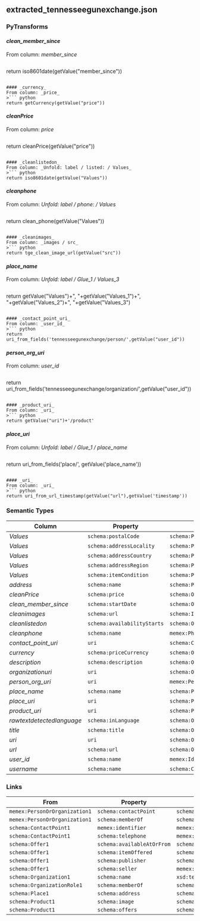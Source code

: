 ## extracted_tennesseegunexchange.json

### PyTransforms
#### _clean_member_since_
From column: _member_since_
>``` python
return iso8601date(getValue("member_since"))
```

#### _currency_
From column: _price_
>``` python
return getCurrency(getValue("price"))
```

#### _cleanPrice_
From column: _price_
>``` python
return cleanPrice(getValue("price"))
```

#### _cleanlistedon_
From column: _Unfold: label / listed: / Values_
>``` python
return iso8601date(getValue("Values"))
```

#### _cleanphone_
From column: _Unfold: label / phone: / Values_
>``` python
return clean_phone(getValue("Values"))
```

#### _cleanimages_
From column: _images / src_
>``` python
return tge_clean_image_url(getValue("src"))
```

#### _place_name_
From column: _Unfold: label / Glue_1 / Values_3_
>``` python
return getValue("Values")+", "+getValue("Values_1")+", "+getValue("Values_2")+", "+getValue("Values_3")
```

#### _contact_point_uri_
From column: _user_id_
>``` python
return uri_from_fields('tennesseegunexchange/person/',getValue("user_id"))
```

#### _person_org_uri_
From column: _user_id_
>``` python
return uri_from_fields('tennesseegunexchange/organization/',getValue("user_id"))
```

#### _product_uri_
From column: _uri_
>``` python
return getValue("uri")+'/product'
```

#### _place_uri_
From column: _Unfold: label / Glue_1 / place_name_
>``` python
return uri_from_fields('place/', getValue('place_name'))
```

#### _uri_
From column: _uri_
>``` python
return uri_from_url_timestamp(getValue("url"),getValue('timestamp'))
```


### Semantic Types
| Column | Property | Class |
|  ----- | -------- | ----- |
| _Values_ | `schema:postalCode` | `schema:PostalAddress1`|
| _Values_ | `schema:addressLocality` | `schema:PostalAddress1`|
| _Values_ | `schema:addressCountry` | `schema:PostalAddress1`|
| _Values_ | `schema:addressRegion` | `schema:PostalAddress1`|
| _Values_ | `schema:itemCondition` | `schema:Product1`|
| _address_ | `schema:name` | `schema:PostalAddress1`|
| _cleanPrice_ | `schema:price` | `schema:Offer1`|
| _clean_member_since_ | `schema:startDate` | `schema:OrganizationRole1`|
| _cleanimages_ | `schema:url` | `schema:ImageObject1`|
| _cleanlistedon_ | `schema:availabilityStarts` | `schema:Offer1`|
| _cleanphone_ | `schema:name` | `memex:PhoneNumber1`|
| _contact_point_uri_ | `uri` | `schema:ContactPoint1`|
| _currency_ | `schema:priceCurrency` | `schema:Offer1`|
| _description_ | `schema:description` | `schema:Offer1`|
| _organizationuri_ | `uri` | `schema:Organization1`|
| _person_org_uri_ | `uri` | `memex:PersonOrOrganization1`|
| _place_name_ | `schema:name` | `schema:PostalAddress1`|
| _place_uri_ | `uri` | `schema:Place1`|
| _product_uri_ | `uri` | `schema:Product1`|
| _rawtextdetectedlanguage_ | `schema:inLanguage` | `schema:Offer1`|
| _title_ | `schema:title` | `schema:Offer1`|
| _uri_ | `uri` | `schema:Offer1`|
| _url_ | `schema:url` | `schema:Offer1`|
| _user_id_ | `schema:name` | `memex:Identifier1`|
| _username_ | `schema:name` | `schema:ContactPoint1`|


### Links
| From | Property | To |
|  --- | -------- | ---|
| `memex:PersonOrOrganization1` | `schema:contactPoint` | `schema:ContactPoint1`|
| `memex:PersonOrOrganization1` | `schema:memberOf` | `schema:OrganizationRole1`|
| `schema:ContactPoint1` | `memex:identifier` | `memex:Identifier1`|
| `schema:ContactPoint1` | `schema:telephone` | `memex:PhoneNumber1`|
| `schema:Offer1` | `schema:availableAtOrFrom` | `schema:Place1`|
| `schema:Offer1` | `schema:itemOffered` | `schema:Product1`|
| `schema:Offer1` | `schema:publisher` | `schema:Organization1`|
| `schema:Offer1` | `schema:seller` | `memex:PersonOrOrganization1`|
| `schema:Organization1` | `schema:name` | `xsd:tennesseegunexchange.com`|
| `schema:OrganizationRole1` | `schema:memberOf` | `schema:Organization1`|
| `schema:Place1` | `schema:address` | `schema:PostalAddress1`|
| `schema:Product1` | `schema:image` | `schema:ImageObject1`|
| `schema:Product1` | `schema:offers` | `schema:Offer1`|
